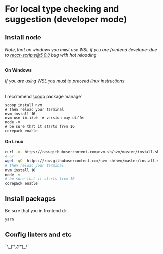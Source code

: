 # For local type checking and suggestion (developer mode)
## Install node
###### Note, that on windows you must use WSL if you are frontend developer due to react-scripts@5.0.0 bug with hot reloading
#### On Windows
###### If you are using WSL you must to preceed linux instructions
I recommend [scoop](scoop.sh) package manager
```pwsh
scoop install nvm
# then reload your terminal
nvm install 16
nvm use 16.15.0  # version may differ
node -v
# be sure that it starts from 16
corepack enable
```
#### On Linux
```bash
curl -o- https://raw.githubusercontent.com/nvm-sh/nvm/master/install.sh | bash
# or
wget -qO- https://raw.githubusercontent.com/nvm-sh/nvm/master/install.sh | bash
# then reload your terminal
nvm install 16
node -v
# be sure that it starts from 16
corepack enable
```
## Install packages
Be sure that you in frontend dir
```bash
yarn
```
## Config linters and etc
¯\\\_( ͡° ͜ʖ ͡°)_/¯
